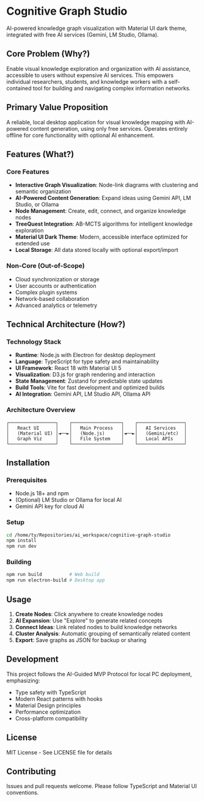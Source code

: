 # Cognitive Graph Studio

AI-powered knowledge graph visualization with Material UI dark theme, integrated with free AI services (Gemini, LM Studio, Ollama).

## Core Problem (Why?)
Enable visual knowledge exploration and organization with AI assistance, accessible to users without expensive AI services. This empowers individual researchers, students, and knowledge workers with a self-contained tool for building and navigating complex information networks.

## Primary Value Proposition  
A reliable, local desktop application for visual knowledge mapping with AI-powered content generation, using only free services. Operates entirely offline for core functionality with optional AI enhancement.

## Features (What?)

### Core Features
- **Interactive Graph Visualization**: Node-link diagrams with clustering and semantic organization
- **AI-Powered Content Generation**: Expand ideas using Gemini API, LM Studio, or Ollama
- **Node Management**: Create, edit, connect, and organize knowledge nodes
- **TreeQuest Integration**: AB-MCTS algorithms for intelligent knowledge exploration  
- **Material UI Dark Theme**: Modern, accessible interface optimized for extended use
- **Local Storage**: All data stored locally with optional export/import

### Non-Core (Out-of-Scope)
- Cloud synchronization or storage
- User accounts or authentication  
- Complex plugin systems
- Network-based collaboration
- Advanced analytics or telemetry

## Technical Architecture (How?)

### Technology Stack
- **Runtime**: Node.js with Electron for desktop deployment
- **Language**: TypeScript for type safety and maintainability
- **UI Framework**: React 18 with Material UI 5
- **Visualization**: D3.js for graph rendering and interaction
- **State Management**: Zustand for predictable state updates
- **Build Tools**: Vite for fast development and optimized builds
- **AI Integration**: Gemini API, LM Studio API, Ollama API

### Architecture Overview
```
┌─────────────────┐    ┌──────────────────┐    ┌─────────────────┐
│   React UI      │    │   Main Process   │    │   AI Services   │
│   (Material UI) │◄──►│   (Node.js)      │◄──►│   (Gemini/etc)  │
│   Graph Viz     │    │   File System    │    │   Local APIs    │
└─────────────────┘    └──────────────────┘    └─────────────────┘
```

## Installation

### Prerequisites
- Node.js 18+ and npm
- (Optional) LM Studio or Ollama for local AI
- Gemini API key for cloud AI

### Setup
```bash
cd /home/ty/Repositories/ai_workspace/cognitive-graph-studio
npm install
npm run dev
```

### Building
```bash
npm run build          # Web build
npm run electron-build # Desktop app
```

## Usage

1. **Create Nodes**: Click anywhere to create knowledge nodes
2. **AI Expansion**: Use "Explore" to generate related concepts  
3. **Connect Ideas**: Link related nodes to build knowledge networks
4. **Cluster Analysis**: Automatic grouping of semantically related content
5. **Export**: Save graphs as JSON for backup or sharing

## Development

This project follows the AI-Guided MVP Protocol for local PC deployment, emphasizing:
- Type safety with TypeScript
- Modern React patterns with hooks
- Material Design principles
- Performance optimization
- Cross-platform compatibility

## License
MIT License - See LICENSE file for details

## Contributing
Issues and pull requests welcome. Please follow TypeScript and Material UI conventions.
